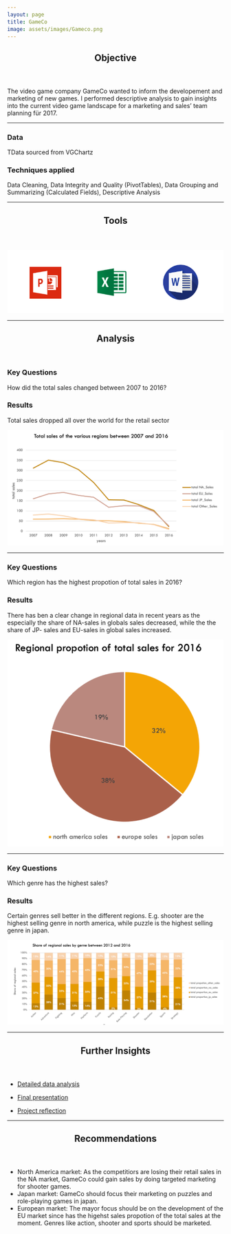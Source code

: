 ```yaml
---
layout: page
title: GameCo
image: assets/images/Gameco.png
---
```


<header class="major">
		<h2>Objective</h2>
	</header>
<p>The video game company GameCo wanted to inform the developement and marketing of new games. I performed descriptive analysis to gain insights into the current video game landscape for a marketing and sales’ team planning für 2017.
</p>

<hr class="major" />
<div class="features">
		<article>
			<span class="icon fa-database"></span>
			<div class="content">
				<h3>Data</h3>
				<p>TData sourced from VGChartz</p>
			</div>
		</article>
		<article>
			<span class="icon fa-book"></span>
			<div class="content">
				<h3>Techniques applied</h3>
				<p>Data Cleaning, Data Integrity and Quality (PivotTables), Data Grouping and Summarizing (Calculated Fields), Descriptive Analysis</p>
			</div>
		</article>
	</div>

<hr class="major" />
<header class="major">
		<h2>Tools</h2>
	</header>
<span class="image fit"><img src="assets/images/GameCo Tools.png" alt="" /></span>

<hr class="major" />
<!-- Section -->
<section>
<header class="major">
		<h2>Analysis</h2>
	</header>
<div class="features">
	<article>
			<div class="content">
				<h3>Key Questions</h3>
				<p>How did the total sales changed between 2007 to 2016?</p>
				<h3>Results</h3>
				<p>Total sales dropped all over the world for the retail sector</p>
				</div>
		</article>
		<article>
			<span class="image fit"><img src="assets/images/GameCo Analyse 1.png" alt="" /></span>
		</article>
  		</div>
    
<hr class="major" />
<div class="features">	
		<article>
			<div class="content">
				<h3>Key Questions</h3>
				<p>Which region has the highest propotion of total sales in 2016?</p>
				<h3>Results</h3>
				<p>There has ben a clear change in regional data in recent years as the especially the share of NA-sales in globals sales decreased, while the the share of JP- sales and EU-sales in global sales increased.</p>
			</div>
		</article>
		<article>
  <span class="image fit"><img src="assets/images/GameCo Analyse 2.png" alt="" /></span>
		</article>
  		</div>
   
<hr class="major" /> 

<div class="features">	
		<article>
			<div class="content">
				<h3>Key Questions</h3>
				<p>Which genre has the highest sales?</p>
				<h3>Results</h3>
				<p>Certain genres sell better in the different regions. E.g. shooter are the highest selling genre in north america, while puzzle is the highest selling genre in japan.</p>
			</div>
		</article>
		<article>
			<span class="image fit"><img src="assets/images/GameCo Analyse 3.png" alt="" /></span>
		</article>
  		</div>

<hr class="major" />

<header class="major">
		<h2>Further Insights</h2>
	</header>

<div class="row">
	<div class="4u 12u$(medium)">
		<ul class="actions">
			<li><a href="https://www.dropbox.com/scl/fo/bhmdntye836zy6t6h6k2n/h?rlkey=nelada4p40z8fms5ug9bw6rsw&dl=0" class="button special icon fa-file-pdf-o">Detailed data analysis</a></li></ul>
			 </div>
	<div class="4u 12u$(medium)">
		<ul class="actions">	
			<li><a href="https://www.dropbox.com/scl/fi/kg9hm1xe7tz6js59wnmzy/Final-Project-Presentation-for-GameCo.pdf?rlkey=pzfuxu6uzbe8j3xy9z5eghrvj&dl=0" class="button special icon fa-edit">Final presentation</a></li></ul>
	 </div>
   	<div class="4u 12u$(medium)">
		<ul class="actions">	
   	<li><a href="https://www.dropbox.com/scl/fi/sap1tx4xpkzrmsfw5qxjt/Project-Reflections.pdf?rlkey=t5e654uiqoqgzdql4w7f74u7o&dl=0" class="button special icon fa-laptop">Project reflection</a></li></ul>
 </div>
  </div>
  
<hr class="major" />
<div class="content">
	<header class="major">
		<h2>Recommendations</h2>
	</header>
<ul>
					<li>North America market: As the competitiors are losing their retail sales in the NA market,
GameCo could gain sales by doing targeted marketing for shooter games. 
</li>
					<li>Japan market: GameCo should focus their marketing on puzzles and role-playing games in japan. </li>
					<li>European market: The mayor focus should be on the development of the EU market since has
    the higehst sales propotion of the total sales at the moment. Genres like action, shooter and sports should be marketed.</li>
</ul> 
</div>
